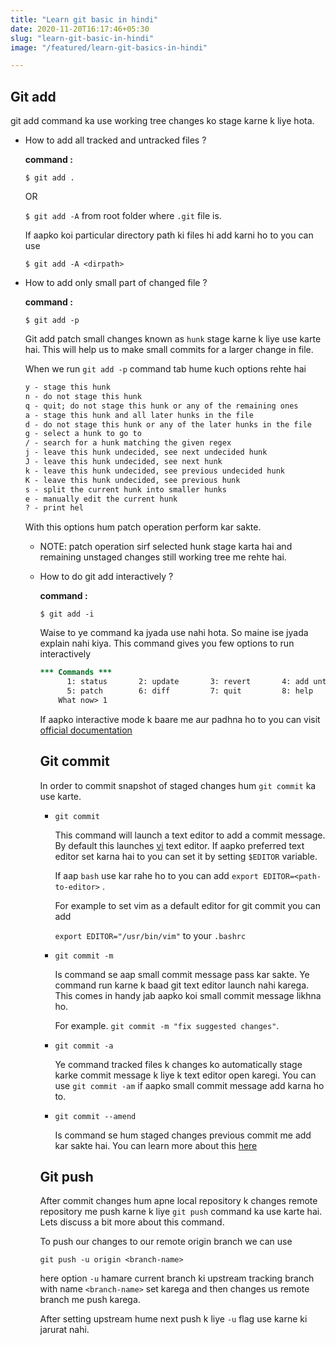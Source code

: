 ```yaml
---
title: "Learn git basic in hindi"
date: 2020-11-20T16:17:46+05:30
slug: "learn-git-basic-in-hindi"
image: "/featured/learn-git-basics-in-hindi"

---
```

## Git add

git add command ka use working tree changes ko stage karne k liye hota.

- How to add all tracked and untracked files ?

    **command :**

    `$ git add .`

    OR

    `$ git add -A` from root folder where `.git`  file is.

    If aapko koi particular directory path ki files hi add karni ho to you can use

    `$ git add -A <dirpath>`  

- How to add only small part of changed file ?

    **command :**

    `$ git add -p`  

    Git add patch small changes known as `hunk` stage karne k liye use karte hai. This will help us to make small commits for a larger change in file.

    When we run `git add -p` command tab hume kuch options rehte hai

    ```diff
    y - stage this hunk
    n - do not stage this hunk
    q - quit; do not stage this hunk or any of the remaining ones
    a - stage this hunk and all later hunks in the file
    d - do not stage this hunk or any of the later hunks in the file
    g - select a hunk to go to
    / - search for a hunk matching the given regex
    j - leave this hunk undecided, see next undecided hunk
    J - leave this hunk undecided, see next hunk
    k - leave this hunk undecided, see previous undecided hunk
    K - leave this hunk undecided, see previous hunk
    s - split the current hunk into smaller hunks
    e - manually edit the current hunk
    ? - print hel
    ```

    With this options hum patch operation perform kar sakte.

    - NOTE: patch operation sirf selected hunk stage karta hai and remaining unstaged changes still working tree me rehte hai.

    - How to do git add interactively ?

        **command :** 

        `$ git add -i`

        Waise to ye command ka jyada use nahi hota. So maine ise jyada explain nahi kiya. This command gives you few options to run interactively

        ```diff
        *** Commands ***
              1: status       2: update       3: revert       4: add untracked
              5: patch        6: diff         7: quit         8: help
            What now> 1
        ```

        If aapko interactive mode k baare me aur padhna ho to you can visit [official documentation]([https://git-scm.com/docs/git-add#_interactive_mode](https://git-scm.com/docs/git-add#_interactive_mode))

        ## Git commit

        In order to commit snapshot of staged changes hum `git commit` ka use karte.

        - `git commit`

            This command will launch a text editor to add a commit message. By default this launches [vi]([https://en.wikipedia.org/wiki/Vi](https://en.wikipedia.org/wiki/Vi)) text editor. If aapko preferred text editor set karna hai to you can set it by setting `$EDITOR` variable.

            If aap `bash` use kar rahe ho to you can add `export EDITOR=<path-to-editor>` .

            For example to set vim as a default editor for git commit you can add

            `export EDITOR="/usr/bin/vim"` to your `.bashrc`

        - `git commit -m`

            Is command se aap small commit message pass kar sakte. Ye command run karne k baad git text editor launch nahi karega. This comes in handy jab aapko koi small commit message likhna ho.

            For example. `git commit -m "fix suggested changes"`.

        - `git commit -a`

            Ye command tracked files k changes ko automatically stage karke commit message k liye k text editor open karegi. You can use `git commit -am` if aapko small commit message add karna ho to.

        - `git commit --amend`

            Is command se hum staged changes previous commit me add kar sakte hai. You can learn more about this [here]([https://hmble.dev/blog/how-to-add-changes-to-previous-git-commit/](https://hmble.dev/blog/how-to-add-changes-to-previous-git-commit/))

        ## Git push

        After commit changes hum apne local repository k changes remote repository me push karne k liye `git push`  command ka use karte hai. Lets discuss a bit more about this command.

        To push our changes to our remote origin branch we can use

        `git push -u origin <branch-name>`

        here option `-u` hamare current branch ki upstream tracking branch with name `<branch-name>` set karega and then changes us remote branch me push karega. 

        After setting upstream hume next push k liye `-u` flag use karne ki jarurat nahi.

